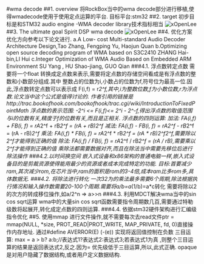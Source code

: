 #wma decode
##1. overview
    将RockBox当中的wma decode部分进行移植,使得wmadecode使用于使用定点运算的平台.
    目标平台:stm32
##2. target
    初步目标是和STM32 audio engine -WMA decoder library技术指标相当
![xOpenLee](https://github.com/xOpenLee/wmaDecode/blob/master/image/wmaDecodeTarget.png)
##3. The ultimate goal
    Spirit DSP wma decode 
![xOpenLee](https://github.com/xOpenLee/wmaDecode/blob/master/image/finalTarget.png)
##4. 优化方案
    优化方向参考以下论文进行.
    a.A Low- cost Multi-standard Audio Decoder Architecture Design,Tao Zhang, Fengping Yu, Haojun Quan
    b.Optimizing open source decoding program of WMA based on S3C2410 ZHANG Hai-bin,LI Hui
    c.Integer Optimization of WMA Audio Based on Embedded ARM Environment SU Yang , HU Shao-jiang, GUO Qian
###4.1. 浮点数转定点数
    需要将一个float 转换成定点数来表示,需要将定点数的存储空间看成是有浮点数的整数和小数部分组成.其中
    整数占的位数为i,小数占的位数为f,符号位为最高一位.因此,浮点数转定点数可以表示成
    F(i,f) = r*2^f,其中,i为整数位数,f为小数位数,r为浮点数.论文当中这个公式是值得讨论的.
    作者引用的链接是http://trac.bookofhook.com/bookofhook/trac.cgi/wiki/IntroductionToFixedPointMath
    浮点数的表示范围: -2^i <= F(i,f)<= 2^i - 2^-f,得出浮点数的取值范围与i的位数有关,精度于f的位数有关,而且是正相关.
    浮点数的四则运算:
    加法: FA(i,f) + FB(i, f) = rA*2^f + rB*2^f = (rA + rB)*2^f
    减法: FA(i,f) - FB(i, f) = rA*2^f - rB*2^f = (rA - rB)*2^f
    乘法: FA(i,f) * FB(i, f) = rA*2^f * rB*2^f = (rA * rB)*2^f*2^f,需要除以2^f才能得到正确的值
    除法: FA(i,f) / FB(i, f) = rA*2^f / rB*2^f = (rA / rB),需要乘以2^f才能得到正确的值
    乘除法都需要数据对齐,而且在除法当中需要先移位后进行除法操作
###4.2.以时间换空间
    嵌入式设备和x86架构的普通电脑一样,嵌入式设备目的是剪裁资源使得能用最少的资源或者成本完成特定的功能.
    目标:首要减少ram,其次减少rom,在芯片当中,ram的面积是rom的3-4倍,成本ram比多rom多,具体数据无.
###4.2. 将除法进行转化
    一次32为的乘法最多需要6个周期,除法根据执行情况和输入操作数需要20-100个周期.需要将a/b=a*(1/b)=a*c转化
    需要将除以2的次方的转成移位操作,如a/2^n => a>>n
###4.3. 利用MDCT解决wma当中的sin cos sqrt运算
    wma中的大量sin cos sqrt函数需要指令周期数几百,需要通过特勒级数将起展开,转化成定点数的四则运算.
###4.4. 依据stm32硬件架构进行汇编级指令优化
##5. 使用mmap 
    进行文件操作,就不需要每次去read文件ptr = mmap(NULL, *size, PROT_READ|PROT_WRITE,
    MAP_PRIVATE, fd, 0)直接操作内存地址.
    通过#define AVERROR(E) (-(e)) 实现将返回值控制在负数
    三目运算: max = a > b? a:b;//表达式1?表达式2:表达式3;若表达式1为真
    ,则整个三目运算的结果是返回表达式2,反之.因为= 优先级低于三目运算,所以,此式正确.
    opaque 是对用户隐藏了数据结构,或者用户定义数据结构.
